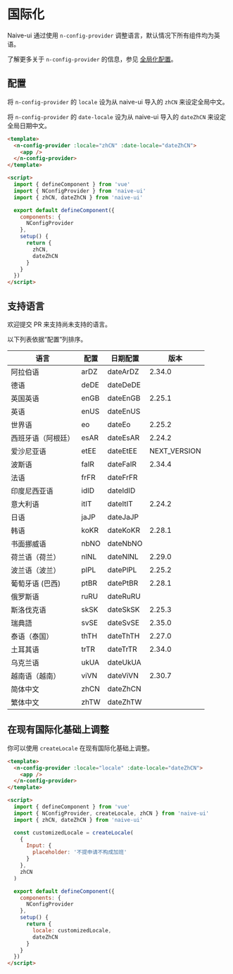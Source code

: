 <!--anchor:on-->

# 国际化

Naive-ui 通过使用 `n-config-provider` 调整语言，默认情况下所有组件均为英语。

了解更多关于 `n-config-provider` 的信息，参见 [全局化配置](../components/config-provider)。

## 配置

将 `n-config-provider` 的 `locale` 设为从 naive-ui 导入的 `zhCN` 来设定全局中文。

将 `n-config-provider` 的 `date-locale` 设为从 naive-ui 导入的 `dateZhCN` 来设定全局日期中文。

```html
<template>
  <n-config-provider :locale="zhCN" :date-locale="dateZhCN">
    <app />
  </n-config-provider>
</template>

<script>
  import { defineComponent } from 'vue'
  import { NConfigProvider } from 'naive-ui'
  import { zhCN, dateZhCN } from 'naive-ui'

  export default defineComponent({
    components: {
      NConfigProvider
    },
    setup() {
      return {
        zhCN,
        dateZhCN
      }
    }
  })
</script>
```

## 支持语言

欢迎提交 PR 来支持尚未支持的语言。

以下列表依据“配置”列排序。

| 语言               | 配置 | 日期配置 | 版本         |
| ------------------ | ---- | -------- | ------------ |
| 阿拉伯语           | arDZ | dateArDZ | 2.34.0       |
| 德语               | deDE | dateDeDE |              |
| 英国英语           | enGB | dateEnGB | 2.25.1       |
| 英语               | enUS | dateEnUS |              |
| 世界语             | eo   | dateEo   | 2.25.2       |
| 西班牙语（阿根廷） | esAR | dateEsAR | 2.24.2       |
| 爱沙尼亚语         | etEE | dateEtEE | NEXT_VERSION |
| 波斯语             | faIR | dateFaIR | 2.34.4       |
| 法语               | frFR | dateFrFR |              |
| 印度尼西亚语       | idID | dateIdID |              |
| 意大利语           | itIT | dateItIT | 2.24.2       |
| 日语               | jaJP | dateJaJP |              |
| 韩语               | koKR | dateKoKR | 2.28.1       |
| 书面挪威语         | nbNO | dateNbNO |              |
| 荷兰语（荷兰）     | nlNL | dateNlNL | 2.29.0       |
| 波兰语（波兰）     | plPL | datePlPL | 2.25.2       |
| 葡萄牙语 (巴西)    | ptBR | datePtBR | 2.28.1       |
| 俄罗斯语           | ruRU | dateRuRU |              |
| 斯洛伐克语         | skSK | dateSkSK | 2.25.3       |
| 瑞典語             | svSE | dateSvSE | 2.35.0       |
| 泰语（泰国）       | thTH | dateThTH | 2.27.0       |
| 土耳其语           | trTR | dateTrTR | 2.34.0       |
| 乌克兰语           | ukUA | dateUkUA |              |
| 越南语（越南）     | viVN | dateViVN | 2.30.7       |
| 简体中文           | zhCN | dateZhCN |              |
| 繁体中文           | zhTW | dateZhTW |              |

## 在现有国际化基础上调整

你可以使用 `createLocale` 在现有国际化基础上调整。

```html
<template>
  <n-config-provider :locale="locale" :date-locale="dateZhCN">
    <app />
  </n-config-provider>
</template>

<script>
  import { defineComponent } from 'vue'
  import { NConfigProvider, createLocale, zhCN } from 'naive-ui'
  import { zhCN, dateZhCN } from 'naive-ui'

  const customizedLocale = createLocale(
    {
      Input: {
        placeholder: '不提申请不构成加班'
      }
    },
    zhCN
  )

  export default defineComponent({
    components: {
      NConfigProvider
    },
    setup() {
      return {
        locale: customizedLocale,
        dateZhCN
      }
    }
  })
</script>
```
